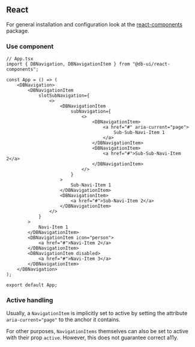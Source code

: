 ## React

For general installation and configuration look at the [react-components](https://www.npmjs.com/package/@db-ui/react-components) package.

### Use component

```tsx App.tsx
// App.tsx
import { DBNavigation, DBNavigationItem } from "@db-ui/react-components";

const App = () => (
	<DBNavigation>
		<DBNavigationItem
			slotSubNavigation={
				<>
					<DBNavigationItem
						subNavigation={
							<>
								<DBNavigationItem>
									<a href="#" aria-current="page">
										Sub-Sub-Navi-Item 1
									</a>
								</DBNavigationItem>
								<DBNavigationItem>
									<a href="#">Sub-Sub-Navi-Item 2</a>
								</DBNavigationItem>
							</>
						}
					>
						Sub-Navi-Item 1
					</DBNavigationItem>
					<DBNavigationItem>
						<a href="#">Sub-Navi-Item 2</a>
					</DBNavigationItem>
				</>
			}
		>
			Navi-Item 1
		</DBNavigationItem>
		<DBNavigationItem icon="person">
			<a href="#">Navi-Item 2</a>
		</DBNavigationItem>
		<DBNavigationItem disabled>
			<a href="#">Navi-Item 3</a>
		</DBNavigationItem>
	</DBNavigation>
);

export default App;
```

### Active handling

Usually, a `NavigationItem` is implicitly set to active by setting the attribute `aria-current="page"` to the anchor it contains.

For other purposes, `NavigationItems` themselves can also be set to active with their prop `active`. However, this does not guarantee correct a11y.
